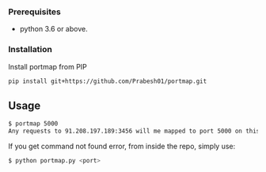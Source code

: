 ### Prerequisites

- python 3.6 or above.

### Installation

Install portmap from PIP
```sh
pip install git+https://github.com/Prabesh01/portmap.git
```

## Usage

```sh
$ portmap 5000
Any requests to 91.208.197.189:3456 will me mapped to port 5000 on this computer.
```

If you get command not found error, from inside the repo, simply use:
```sh
$ python portmap.py <port>
```

